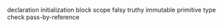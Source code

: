 declaration
initialization
block
scope
falsy
truthy
immutable
primitive
type check
pass-by-reference